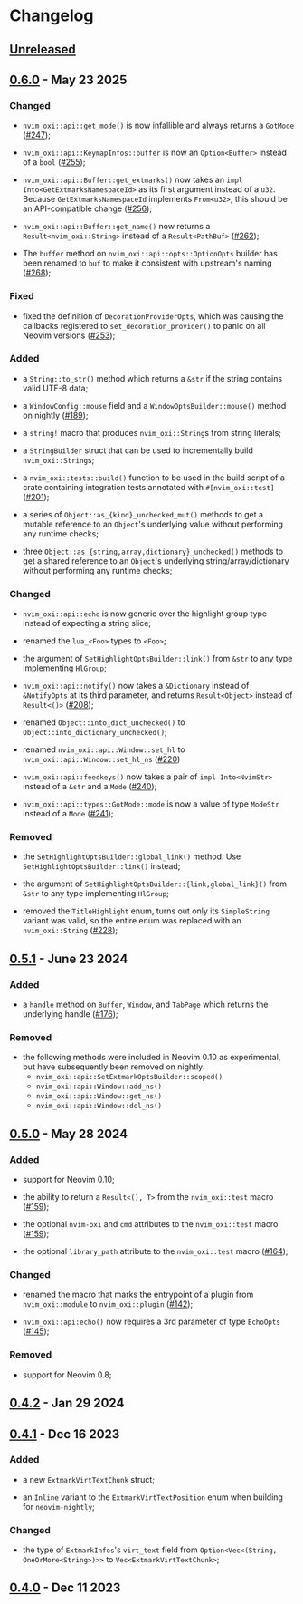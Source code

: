 # Changelog

## [Unreleased]

## [0.6.0] - May 23 2025

### Changed

- `nvim_oxi::api::get_mode()` is now infallible and always returns a `GotMode`
  ([#247](https://github.com/noib3/nvim-oxi/pull/247));

- `nvim_oxi::api::KeymapInfos::buffer` is now an `Option<Buffer>` instead of
  a `bool` ([#255](https://github.com/noib3/nvim-oxi/pull/255));

- `nvim_oxi::api::Buffer::get_extmarks()` now takes an
  `impl Into<GetExtmarksNamespaceId>` as its first argument instead of a `u32`.
  Because `GetExtmarksNamespaceId` implements `From<u32>`, this should be an
  API-compatible change ([#256](https://github.com/noib3/nvim-oxi/pull/256));

- `nvim_oxi::api::Buffer::get_name()` now returns a `Result<nvim_oxi::String>`
  instead of a `Result<PathBuf>`
  ([#262](https://github.com/noib3/nvim-oxi/pull/262));

- The `buffer` method on `nvim_oxi::api::opts::OptionOpts` builder has been
  renamed to `buf` to make it consistent with upstream's naming
  ([#268](https://github.com/noib3/nvim-oxi/pull/268));

### Fixed

- fixed the definition of `DecorationProviderOpts`, which was causing
  the callbacks registered to `set_decoration_provider()` to panic on all
  Neovim versions ([#253](https://github.com/noib3/nvim-oxi/pull/253));

### Added

- a `String::to_str()` method which returns a `&str` if the string contains
  valid UTF-8 data;

- a `WindowConfig::mouse` field and a `WindowOptsBuilder::mouse()` method
  on nightly ([#189](https://github.com/noib3/nvim-oxi/pull/189));

- a `string!` macro that produces `nvim_oxi::String`s from string literals;

- a `StringBuilder` struct that can be used to incrementally build
  `nvim_oxi::String`s;

- a `nvim_oxi::tests::build()` function to be used in the build script of
  a crate containing integration tests annotated with `#[nvim_oxi::test]`
  ([#201](https://github.com/noib3/nvim-oxi/pull/201));

- a series of `Object::as_{kind}_unchecked_mut()` methods to get a mutable
  reference to an `Object`'s underlying value without performing any runtime
  checks;

- three `Object::as_{string,array,dictionary}_unchecked()` methods to get a
  shared reference to an `Object`'s underlying string/array/dictionary without
  performing any runtime checks;

### Changed

- `nvim_oxi::api::echo` is now generic over the highlight group type instead of
  expecting a string slice;

- renamed the `lua_<Foo>` types to `<Foo>`;

- the argument of `SetHighlightOptsBuilder::link()` from `&str` to any type
  implementing `HlGroup`;

- `nvim_oxi::api::notify()` now takes a `&Dictionary` instead of `&NotifyOpts`
  at its third parameter, and returns `Result<Object>` instead of `Result<()>`
  ([#208](https://github.com/noib3/nvim-oxi/pull/208));

- renamed `Object::into_dict_unchecked()` to
  `Object::into_dictionary_unchecked()`;

- renamed `nvim_oxi::api::Window::set_hl` to `nvim_oxi::api::Window::set_hl_ns`
  ([#220](https://github.com/noib3/nvim-oxi/pull/220))

- `nvim_oxi::api::feedkeys()` now takes a pair of `impl Into<NvimStr>` instead
  of a `&str` and a `Mode`
  ([#240](https://github.com/noib3/nvim-oxi/pull/240));

- `nvim_oxi::api::types::GotMode::mode` is now a value of type `ModeStr`
  instead of a `Mode` ([#241](https://github.com/noib3/nvim-oxi/pull/241));

### Removed

- the `SetHighlightOptsBuilder::global_link()` method. Use
  `SetHighlightOptsBuilder::link()` instead;

- the argument of `SetHighlightOptsBuilder::{link,global_link}()` from `&str`
  to any type implementing `HlGroup`;

- removed the `TitleHighlight` enum, turns out only its `SimpleString` variant
  was valid, so the entire enum was replaced with an `nvim_oxi::String`
  ([#228](https://github.com/noib3/nvim-oxi/pull/229));

## [0.5.1] - June 23 2024

### Added

- a `handle` method on `Buffer`, `Window`, and `TabPage` which returns the
  underlying handle ([#176](https://github.com/noib3/nvim-oxi/pull/176));

### Removed

- the following methods were included in Neovim 0.10 as experimental, but have
  subsequently been removed on nightly:
    * `nvim_oxi::api::SetExtmarkOptsBuilder::scoped()`
    * `nvim_oxi::api::Window::add_ns()`
    * `nvim_oxi::api::Window::get_ns()`
    * `nvim_oxi::api::Window::del_ns()`

## [0.5.0] - May 28 2024

### Added

- support for Neovim 0.10;

- the ability to return a `Result<(), T>` from the `nvim_oxi::test` macro
  ([#159](https://github.com/noib3/nvim-oxi/pull/159));

- the optional `nvim-oxi` and `cmd` attributes to the `nvim_oxi::test` macro
  ([#159](https://github.com/noib3/nvim-oxi/pull/159));

- the optional `library_path` attribute to the `nvim_oxi::test` macro
  ([#164](https://github.com/noib3/nvim-oxi/pull/164));

### Changed

- renamed the macro that marks the entrypoint of a plugin from
  `nvim_oxi::module` to `nvim_oxi::plugin`
  ([#142](https://github.com/noib3/nvim-oxi/pull/142));

- `nvim_oxi::api:echo()` now requires a 3rd parameter of type `EchoOpts`
  ([#145](https://github.com/noib3/nvim-oxi/pull/145));


### Removed

- support for Neovim 0.8;

## [0.4.2] - Jan 29 2024

## [0.4.1] - Dec 16 2023

### Added

- a new `ExtmarkVirtTextChunk` struct;

- an `Inline` variant to the `ExtmarkVirtTextPosition` enum when building for
  `neovim-nightly`;

### Changed

- the type of `ExtmarkInfos`'s `virt_text` field from
  `Option<Vec<(String, OneOrMore<String>)>>` to `Vec<ExtmarkVirtTextChunk>`;

## [0.4.0] - Dec 11 2023

[Unreleased]: https://github.com/noib3/nvim-oxi/compare/v0.6.0...HEAD
[0.6.0]: https://github.com/noib3/nvim-oxi/tree/v0.6.0
[0.5.1]: https://github.com/noib3/nvim-oxi/tree/v0.5.1
[0.5.0]: https://github.com/noib3/nvim-oxi/tree/v0.5.0
[0.4.2]: https://github.com/noib3/nvim-oxi/tree/v0.4.2
[0.4.1]: https://github.com/noib3/nvim-oxi/tree/v0.4.1
[0.4.0]: https://github.com/noib3/nvim-oxi/tree/v0.4.0
